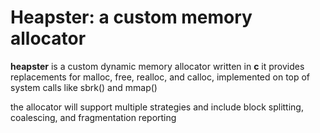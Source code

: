 # Heapster: a custom memory allocator

**heapster** is a custom dynamic memory allocator written in **c**
it provides replacements for malloc, free, realloc, and calloc, implemented on top of system calls like sbrk() and mmap()

the allocator will support multiple strategies and include block splitting, coalescing, and fragmentation reporting

